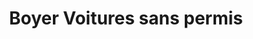 ---
title: "Boyer Voitures sans permis"
url: /clermont-ferrand/boyer-voitures-sans-permis/
shop: voiture
---